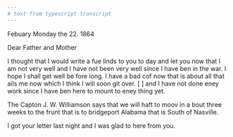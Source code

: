 ```yaml
---
# text from typescript transcript
---
```

Febuary Monday the 22. 1864

Dear Father and Mother
	
I thought that I would write a fue linds to you to day and let you now that I am not very well and I have not been very well since I have ben in the war. I hope I shall get well be fore long. I have a bad cof now that is about all that ails me now which I think I will soon git over. [ ] and I have not done eney work since I have ben here to mount to eney thing yet. 

The Capton J. W. Williamson says that we will haft to moov in a bout three weeks to the frunt that is to bridgeport Alabama that is South of Nasville. 

I got your letter last night and I was glad to here from you.